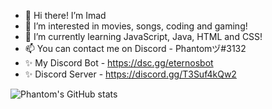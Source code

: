 - 👋 Hi there! I’m Imad
- 👀 I’m interested in movies, songs, coding and gaming!
- 🌱 I’m currently learning JavaScript, Java, HTML and CSS!
- 📫 You can contact me on Discord - Phantomヅ#3132
- ✨ My Discord Bot - https://dsc.gg/eternosbot
- ✨ Discord Server - https://discord.gg/T3Suf4kQw2




![Phantom's GitHub stats](https://github-readme-stats.vercel.app/api?username=PhantomImad&show_icons=true&theme=dark)







